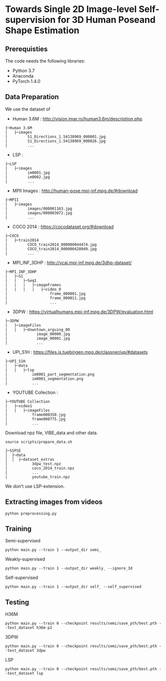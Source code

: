 # Towards Single 2D Image-level Self-supervision for 3D Human Poseand Shape Estimation

## Prerequisties
The code needs the following libraries:

* Python 3.7
* Anaconda
* PyTorch 1.4.0

## Data Preparation
We use the dataset of 
* Human 3.6M : http://vision.imar.ro/human3.6m/description.php
```
├─Human 3.6M
|   ├─images
|         S1_Directions_1.54138969_000001.jpg
|         S1_Directions_1.54138969_000026.jpg
|         ...
```
* LSP : 
```
├─LSP
|   ├─images
|         im0001.jpg
|         im0002.jpg
|         ...
```
* MPII Images : http://human-pose.mpi-inf.mpg.de/#download
```
├─MPII
|   ├─images
|         images/000001163.jpg
|         images/000003072.jpg
|         ...
```
* COCO 2014 : https://cocodataset.org/#download
```
├─COCO
|   ├─train2014
|         COCO_train2014_000000044474.jpg
|         COCO_train2014_000000420049.jpg
|         ...
```
* MPI_INF_3DHP : http://vcai.mpi-inf.mpg.de/3dhp-dataset/
```
├─MPI_INF_3DHP
|   ├─S1
|   |   ├─Seq1
|   |   |   ├─imageFrames
|   |   |   |   ├─video_0
|                   frame_000001.jpg
|                   frame_000011.jpg
|                   ...
```
* 3DPW : https://virtualhumans.mpi-inf.mpg.de/3DPW/evaluation.html
```
├─3DPW
|   ├─imageFiles
|   |   ├─downtown_arguing_00
|             image_00000.jpg
|             image_00001.jpg
|             ...
```
* UPI_S1H : https://files.is.tuebingen.mpg.de/classner/up/#datasets
```
├─UPI_S1H
|   ├─data
|   |   ├─lsp
|           im0001_part_segmentation.png
|           im0001_segmentation.png
|           ...
```
* YOUTUBE Collection : 
```
├─YOUTUBE Collection
|   ├─video1
|   |   ├─imageFiles
|           frame000350.jpg
|           frame000775.jpg
|           ...
```
Download npz file, VIBE_data and other data.
```
source scripts/prepare_data.sh
```

```
├─SSPSE
│  ├─data
│  │  ├─dataset_extras
│           3dpw_test.npz
|           coco_2014_train.npz
|           ...
|           youtube_train.npz
```
We don't use LSP-extension.

## Extracting images from videos
```
python preprocessing.py
```

## Training
Semi-supervised
```
python main.py --train 1 --output_dir semi_
```

Weakly-supervised

```
python main.py --train 1 --output_dir weakly_ --ignore_3d
```

Self-supervised

```
python main.py --train 1 --output_dir self_ --self_supervised
```
## Testing
H36M

```
python main.py --train 0 --checkpoint results/semi/save_pth/best.pth --test_dataset h36m-p2
```

3DPW
```
python main.py --train 0 --checkpoint results/semi/save_pth/best.pth --test_dataset 3dpw
```

LSP
```
python main.py --train 0 --checkpoint results/semi/save_pth/best.pth --test_dataset lsp
```
